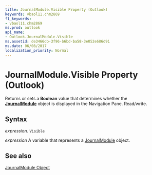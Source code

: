 ```yaml
---
title: JournalModule.Visible Property (Outlook)
keywords: vbaol11.chm2869
f1_keywords:
- vbaol11.chm2869
ms.prod: outlook
api_name:
- Outlook.JournalModule.Visible
ms.assetid: de3466db-3f96-b6bd-ba58-3e052e686d91
ms.date: 06/08/2017
localization_priority: Normal
---
```



# JournalModule.Visible Property (Outlook)

Returns or sets a  **Boolean** value that determines whether the **[JournalModule](Outlook.JournalModule.md)** object is displayed in the Navigation Pane. Read/write.


## Syntax

_expression_. `Visible`

_expression_ A variable that represents a [JournalModule](./Outlook.JournalModule.md) object.


## See also


[JournalModule Object](Outlook.JournalModule.md)

